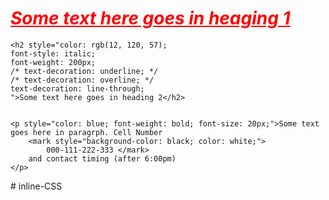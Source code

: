 <!DOCTYPE html>
<html lang="en">

<head>
    <meta charset="UTF-8">
    <meta http-equiv="X-UA-Compatible" content="IE=edge">
    <meta name="viewport" content="width=device-width, initial-scale=1.0">
    <title>Inline CSS</title>

</head>

<body>
    <h1 style="color: red;
     font-style: italic;
     font-weight: 50px;
     text-decoration: underline;
     /* text-decoration: overline; */
     /* text-decoration: line-through; */
     ">Some text here goes in heaging 1</h1>


    <h2 style="color: rgb(12, 120, 57);
    font-style: italic;
    font-weight: 200px;
    /* text-decoration: underline; */
    /* text-decoration: overline; */
    text-decoration: line-through;
    ">Some text here goes in heading 2</h2>


    <p style="color: blue; font-weight: bold; font-size: 20px;">Some text goes here in paragrph. Cell Number
        <mark style="background-color: black; color: white;">
            000-111-222-333 </mark>
        and contact timing (after 6:00pm)
    </p>

</body>

</html># inline-CSS
